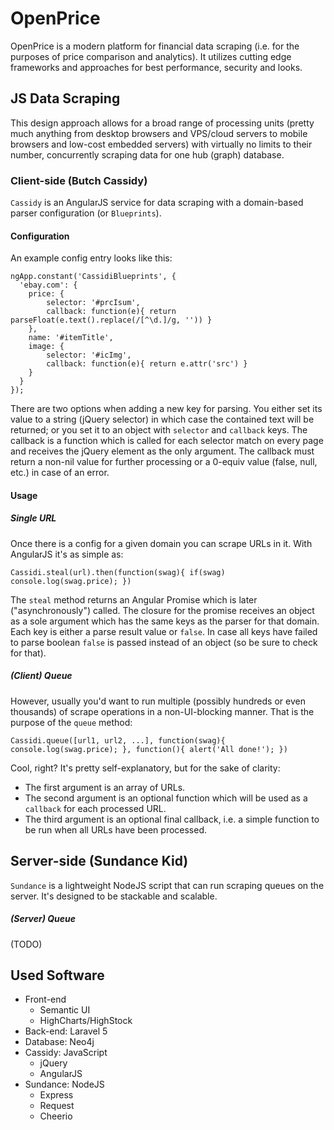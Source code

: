 # OpenPrice

OpenPrice is a modern platform for financial data scraping (i.e. for the purposes of price comparison and analytics).
It utilizes cutting edge frameworks and approaches for best performance, security and looks.

## JS Data Scraping

This design approach allows for a broad range of processing units (pretty much anything from desktop browsers and VPS/cloud servers to mobile browsers and low-cost embedded servers) with virtually no limits to their number, concurrently scraping data for one hub (graph) database.

### Client-side (Butch Cassidy)
`Cassidy` is an AngularJS service for data scraping with a domain-based parser configuration (or `Blueprints`).

#### Configuration
An example config entry looks like this:
```
ngApp.constant('CassidiBlueprints', {
  'ebay.com': {
  	price: {
  		selector: '#prcIsum',
  		callback: function(e){ return parseFloat(e.text().replace(/[^\d.]/g, '')) }
  	},
  	name: '#itemTitle',
  	image: {
  		selector: '#icImg',
  		callback: function(e){ return e.attr('src') }
  	}
  }
});
```
There are two options when adding a new key for parsing. You either set its value to a string (jQuery selector) in which case the contained text will be returned; or you set it to an object with `selector` and `callback` keys.
The callback is a function which is called for each selector match on every page and receives the jQuery element as the only argument. The callback must return a non-nil value for further processing or a 0-equiv value (false, null, etc.) in case of an error.

#### Usage

##### Single URL
Once there is a config for a given domain you can scrape URLs in it. With AngularJS it's as simple as:
```
Cassidi.steal(url).then(function(swag){ if(swag) console.log(swag.price); })
```
The `steal` method returns an Angular Promise which is later ("asynchronously") called. The closure for the promise receives an object as a sole argument which has the same keys as the parser for that domain. Each key is either a parse result value or `false`. In case all keys have failed to parse boolean `false` is passed instead of an object (so be sure to check for that).

##### (Client) Queue
However, usually you'd want to run multiple (possibly hundreds or even thousands) of scrape operations in a non-UI-blocking manner. That is the purpose of the `queue` method:
```
Cassidi.queue([url1, url2, ...], function(swag){ console.log(swag.price); }, function(){ alert('All done!'); })
```
Cool, right? It's pretty self-explanatory, but for the sake of clarity:
* The first argument is an array of URLs.
* The second argument is an optional function which will be used as a `callback` for each processed URL.
* The third argument is an optional final callback, i.e. a simple function to be run when all URLs have been processed.

## Server-side (Sundance Kid)
`Sundance` is a lightweight NodeJS script that can run scraping queues on the server.
It's designed to be stackable and scalable.

##### (Server) Queue
(TODO)

## Used Software
* Front-end
  * Semantic UI
  * HighCharts/HighStock
* Back-end: Laravel 5
* Database: Neo4j
* Cassidy: JavaScript 
  * jQuery
  * AngularJS
* Sundance: NodeJS
  * Express
  * Request
  * Cheerio